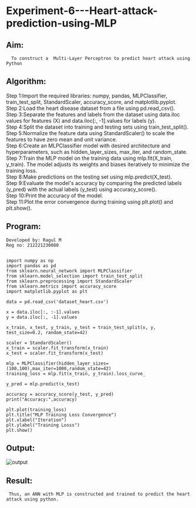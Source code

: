 # Experiment-6---Heart-attack-prediction-using-MLP
## Aim:
      To construct a  Multi-Layer Perceptron to predict heart attack using Python
## Algorithm:
Step 1:Import the required libraries: numpy, pandas, MLPClassifier, train_test_split, StandardScaler, accuracy_score, and matplotlib.pyplot.<br>
Step 2:Load the heart disease dataset from a file using pd.read_csv().<br>
Step 3:Separate the features and labels from the dataset using data.iloc values for features (X) and data.iloc[:, -1].values for labels (y).<br>
Step 4:Split the dataset into training and testing sets using train_test_split().<br>
Step 5:Normalize the feature data using StandardScaler() to scale the features to have zero mean and unit variance.<br>
Step 6:Create an MLPClassifier model with desired architecture and hyperparameters, such as hidden_layer_sizes, max_iter, and random_state.<br>
Step 7:Train the MLP model on the training data using mlp.fit(X_train, y_train). The model adjusts its weights and biases iteratively to minimize the training loss.<br>
Step 8:Make predictions on the testing set using mlp.predict(X_test).<br>
Step 9:Evaluate the model's accuracy by comparing the predicted labels (y_pred) with the actual labels (y_test) using accuracy_score().<br>
Step 10:Print the accuracy of the model.<br>
Step 11:Plot the error convergence during training using plt.plot() and plt.show().<br>

## Program:
~~~
Developed by: Ragul M
Reg no: 212221230080
~~~
~~~

import numpy as np
import pandas as pd
from sklearn.neural_network import MLPClassifier
from sklearn.model_selection import train_test_split
from sklearn.preprocessing import StandardScaler
from sklearn.metrics import accuracy_score
import matplotlib.pyplot as plt

data = pd.read_csv('dataset_heart.csv')

x = data.iloc[:, :-1].values
y = data.iloc[:, -1].values

x_train, x_test, y_train, y_test = train_test_split(x, y, test_size=0.2, random_state=42)

scaler = StandardScaler()
x_train = scaler.fit_transform(x_train)
x_test = scaler.fit_transform(x_test) 

mlp = MLPClassifier(hidden_layer_sizes=(100,100),max_iter=1000,random_state=42)
training_loss = mlp.fit(x_train, y_train).loss_curve_

y_pred = mlp.predict(x_test)

accuracy = accuracy_score(y_test, y_pred)
print("Accuracy:",accuracy)

plt.plot(training_loss)
plt.title("MLP Training Loss Convergence")
plt.xlabel("Iteration")
plt.ylabel("Training Losss")
plt.show()
~~~


## Output:

![output]()

## Result:
     Thus, an ANN with MLP is constructed and trained to predict the heart attack using python.
     

